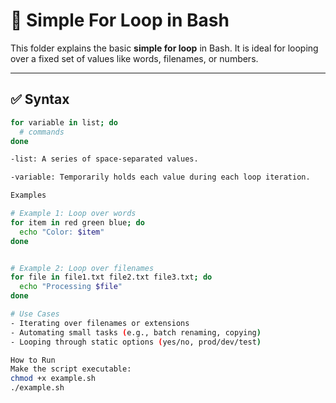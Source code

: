 # 🔁 Simple For Loop in Bash

This folder explains the basic **simple for loop** in Bash. It is ideal for looping over a fixed set of values like words, filenames, or numbers.

---

## ✅ Syntax

```bash
for variable in list; do
  # commands
done

-list: A series of space-separated values.

-variable: Temporarily holds each value during each loop iteration.

Examples

# Example 1: Loop over words
for item in red green blue; do
  echo "Color: $item"
done


# Example 2: Loop over filenames
for file in file1.txt file2.txt file3.txt; do
  echo "Processing $file"
done

# Use Cases
- Iterating over filenames or extensions
- Automating small tasks (e.g., batch renaming, copying)
- Looping through static options (yes/no, prod/dev/test)

How to Run
Make the script executable:
chmod +x example.sh
./example.sh
